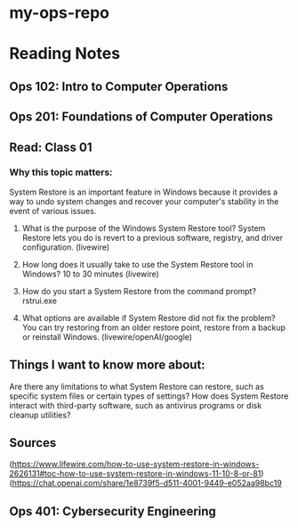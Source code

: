 # my-ops-repo

# Reading Notes

## Ops 102: Intro to Computer Operations 


## Ops 201: Foundations of Computer Operations
## Read: Class 01
### Why this topic matters:
System Restore is an important feature in Windows because it provides a way to undo system changes and recover your computer's stability in the event of various issues. 

1. What is the purpose of the Windows System Restore tool?
System Restore lets you do is revert to a previous software, registry, and driver configuration. (livewire)

2. How long does it usually take to use the System Restore tool in Windows?
10 to 30 minutes (livewire)

3. How do you start a System Restore from the command prompt?
rstrui.exe 

4. What options are available if System Restore did not fix the problem?
You can try restoring from an older restore point, restore from a backup or reinstall Windows. (livewire/openAI/google)

## Things I want to know more about:
Are there any limitations to what System Restore can restore, such as specific system files or certain types of settings?
How does System Restore interact with third-party software, such as antivirus programs or disk cleanup utilities?

## Sources
(https://www.lifewire.com/how-to-use-system-restore-in-windows-2626131#toc-how-to-use-system-restore-in-windows-11-10-8-or-81)
(https://chat.openai.com/share/1e8739f5-d511-4001-9449-e052aa98bc19

## Ops 401: Cybersecurity Engineering
